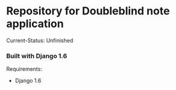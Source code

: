 # Repository for Doubleblind note application #

Current-Status: Unfinished

### Built with Django 1.6 ###

Requirements:
* Django 1.6